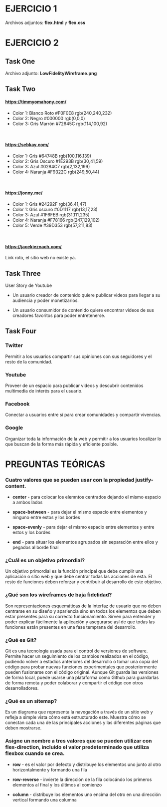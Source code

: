 # EJERCICIO 1
 
Archivos adjuntos: **flex.html** y **flex.css**
</br>
 
# EJERCICIO 2
 
## Task One

Archivo adjunto: **LowFidelityWireframe.png**
</br>
 
## Task Two
 
#### https://timmyomahony.com/
 
* Color 1: Blanco Roto #F0F0E8  rgb(240,240,232)
* Color 2: Negro #000000  rgb(0,0,0)
* Color 3: Gris Marrón #72645C  rgb(114,100,92)
</br> 
 
#### https://sebkay.com/
 
* Color 1: Gris #64748B  rgb(100,116,139)
* Color 2: Gris Oscuro #1E293B  rgb(30,41,59)
* Color 3: Azul  #0284C7  rgb(2,132,199)
* Color 4: Naranja  #F9322C  rgb(249,50,44)
</br>
 
#### https://jonny.me/
 
* Color 1:  Gris  #24292F  rgb(36,41,47)
* Color 1:  Gris oscuro  #0D1117  rgb(13,17,23)
* Color 3:  Azul  #1F6FEB  rgb(31,111,235)
* Color 4:  Naranja  #F78166  rgb(247,129,102)
* Color 5:  Verde  #39D353  rgb(57,211,83)
</br>
 
#### https://jacekjeznach.com/
 
Link roto, el sitio web no existe ya.
</br>

 
## Task Three
 
 User Story de Youtube
 
- Un usuario creador de contenido quiere publicar videos para llegar a su audiencia y poder monetizarlos.
 
- Un usuario consumidor de contenido quiere encontrar videos de sus creadores favoritos para poder entretenerse.
 
 
## Task Four
 
### Twitter

Permitir a los usuarios compartir sus opiniones con sus seguidores y el resto de la comunidad.


### Youtube

Proveer de un espacio para publicar videos y descubrir contenidos multimedia de interés para el usuario.

 
### Facebook

Conectar a usuarios entre sí para crear comunidades y compartir vivencias.

 
### Google

Organizar toda la información de la web y permitir a los usuarios localizar lo que buscan de la forma más rápida y eficiente posible. 
 

 
# PREGUNTAS TEÓRICAS



### Cuatro valores que se pueden usar con la propiedad justify-content.

- **center** - para colocar los elemntos centrados dejando el mismo espacio a ambos lados 

- **space-between** - para dejar el mismo espacio entre elementos y ninguno entre estos y los bordes

- **space-evenly** - para dejar el mismo espacio entre elementos y entre estos y los bordes

- **end** - para situar los elementos agrupados sin separación entre ellos y pegados al borde final



### ¿Cuál es un objetivo primordial?

Un objetivo primordial es la función principal que debe cumplir una aplicación o sitio web y que debe centrar todas las acciones de esta. El resto de funciones deben reforzar y contribuir al desarrollo de este objetivo. 



### ¿Qué son los wireframes de baja fidelidad?

Son representaciones esquemáticas de la interfaz de usuario que no deben centrarse en su diseño y apariencia sino en todos los elementos que deben  estar presentes para su correcto funcionamiento. Sirven para entender y poder explicar fácilmente la aplicación y asegurarse así de que todas las funciones están presentes en una fase temprana del desarrollo.



### ¿Qué es Git?

Git es una tecnología usada para el control de versiones de software. Permite hacer un seguimiento de los cambios realizados en el código, pudiendo volver a estadios anteriores del desarrollo o tomar una copia del código para probar nuevas funciones experimentales que posteriormente pueden fusionarse con el código original. Aunque Git guarda las versiones de forma local, puede usarse una plataforma como Github para guardarlas de forma remota y poder colaborar y compartir el código con otros desarrolladores. 



### ¿Qué es un sitemap?

Es un diagrama que representa la navegación a través de un sitio web y refleja a simple vista cómo está estructurado este. Muestra cómo se conectan cada una de las principales acciones y las diferentes páginas que deben mostrarse.



### Asigne un nombre a tres valores que se pueden utilizar con flex-direction, incluido el valor predeterminado que utiliza flexbox cuando se crea.

- **row** - es el valor por defecto y distribuye los elementos uno junto al otro horizontalmente y formando una fila

- **row-reverse** - invierte la dirección de la fila colocándo los primeros elementos al final y los últimos al comienzo

- **column** - distribuye los elementos uno encima del otro en una dirección vertical formando una columna